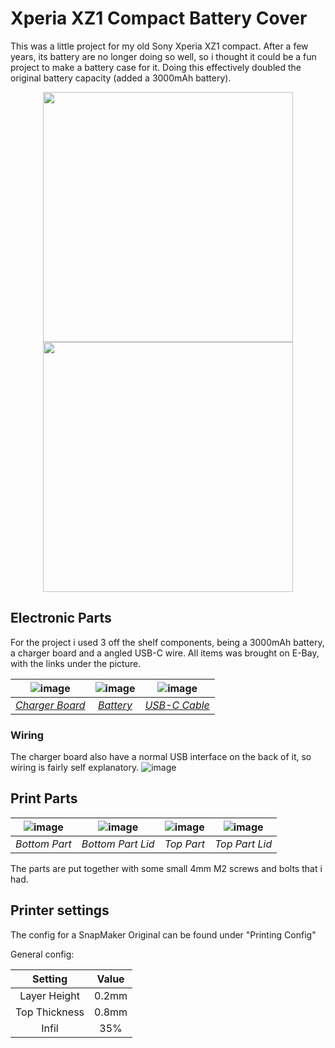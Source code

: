 # Xperia XZ1 Compact Battery Cover

This was a little project for my old Sony Xperia XZ1 compact. After a few years, its battery are no longer doing so well, so i thought it could be a fun project to make a battery case for it. Doing this effectively doubled the original battery capacity (added a 3000mAh battery).

<p align="center">
  <img width=400 src="https://user-images.githubusercontent.com/22596587/126671872-8e69db71-949c-47a5-9d6a-c53a1d1abcc4.jpg">
  <img width=400 src="https://user-images.githubusercontent.com/22596587/126671947-400624d5-3af6-45e8-88df-ac9fe2372ae9.jpg">
</p>

## Electronic Parts

For the project i used 3 off the shelf components, being a 3000mAh battery, a charger board and a angled USB-C wire.
All items was brought on E-Bay, with the links under the picture.

| ![image](https://user-images.githubusercontent.com/22596587/126671028-09c51572-e340-4c57-b0da-2816761aaa57.png) | ![image](https://user-images.githubusercontent.com/22596587/126671059-39cd6187-38a7-40f9-9d3c-10b37512c864.png) | ![image](https://user-images.githubusercontent.com/22596587/126671096-d6e2cbc2-a85c-472b-8fa7-f807693b50bd.png) |
|:---:|:---:|:---:|
| [*Charger Board*](https://www.ebay.com/itm/124259709453) | [*Battery*](https://www.ebay.com/itm/254975227847) | [*USB-C Cable*](https://www.ebay.com/itm/362982312533) |

### Wiring
The charger board also have a normal USB interface on the back of it, so wiring is fairly self explanatory.
![image](https://user-images.githubusercontent.com/22596587/126750524-ef07635e-480b-422d-98c6-155b3f5ab466.png)


## Print Parts
|![image](https://user-images.githubusercontent.com/22596587/126669883-f8fb9790-8a40-4836-b80a-aa49dc4b0b9c.png) | ![image](https://user-images.githubusercontent.com/22596587/126669949-f49727fb-b662-4a0c-b84a-b1a4ec2d6c2e.png) | ![image](https://user-images.githubusercontent.com/22596587/126669994-b631e964-2f7a-461b-9841-95e81aeab96f.png) | ![image](https://user-images.githubusercontent.com/22596587/126670031-a6c6f28e-abbd-4f27-a9d7-742219916c2e.png) |
|:---:|:---:|:---:|:---:|
| *Bottom Part* | *Bottom Part Lid* | *Top Part* | *Top Part Lid* |

The parts are put together with some small 4mm M2 screws and bolts that i had.

## Printer settings

The config for a SnapMaker Original can be found under "Printing Config"

General config:

|Setting|Value|
|:---:|:---:|
| Layer Height |0.2mm |
| Top Thickness |0.8mm |
| Infil |35% |
